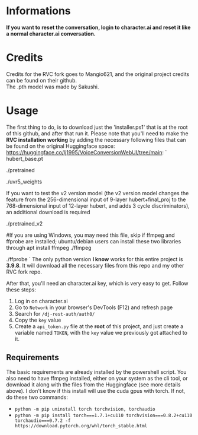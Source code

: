 # Informations

**If you want to reset the conversation, login to character.ai and reset it like a normal character.ai conversation.**

# Credits

Credits for the RVC fork goes to Mangio621, and the original project credits can be found on their github.  
The .pth model was made by Sakushi.

# Usage

The first thing to do, is to download just the 'installer.ps1' that is at the root of this github, and after that run it.
Please note that you'll need to make the **RVC installation working** by adding the necessary following files that can be found on the original Huggingface space: https://huggingface.co/lj1995/VoiceConversionWebUI/tree/main:
`
hubert_base.pt

./pretrained 

./uvr5_weights


If you want to test the v2 version model (the v2 version model changes the feature from the 256-dimensional input of 9-layer hubert+final_proj to the 768-dimensional input of 12-layer hubert, and adds 3 cycle discriminators), an additional download is required

./pretrained_v2 

#If you are using Windows, you may need this file, skip if ffmpeg and ffprobe are installed; ubuntu/debian users can install these two libraries through apt install ffmpeg
./ffmpeg

./ffprobe
`
The only python version **I know** works for this entire project is **3.9.8**. It will download all the necessary files from this repo and my other RVC fork repo.

After that, you'll need an character.ai key, which is very easy to get. Follow these steps: 
1. Log in on character.ai
2. Go to `Network` in your browser's DevTools (F12) and refresh page
3. Search for `/dj-rest-auth/auth0/`
4. Copy the `key` value
5. Create a `api_token.py` file at the **root** of this project, and just create a variable named `TOKEN`, with the `key` value we previously got attached to it.

## Requirements

The basic requirements are already installed by the powershell script. You also need to have ffmpeg installed, either on your system as the cli tool,
or download it along with the files from the Huggingface (see more details above).
I don't know if this install will use the cuda gpus with torch. If not, do these two commands:
- `python -m pip uninstall torch torchvision, torchaudio`
- `python -m pip install torch===1.7.1+cu110 torchvision===0.8.2+cu110 torchaudio===0.7.2 -f https://download.pytorch.org/whl/torch_stable.html`
